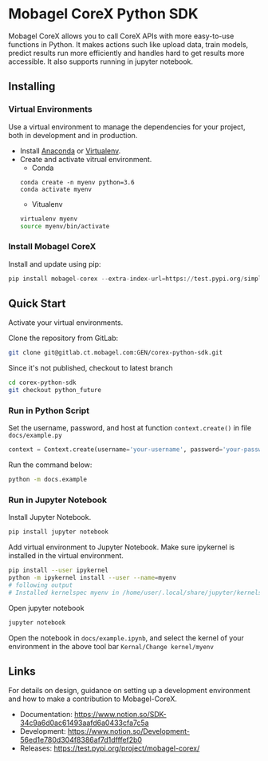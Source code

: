 # Mobagel CoreX Python SDK
Mobagel CoreX allows you to call CoreX APIs with more easy-to-use functions in Python.
It makes actions such like upload data, train models, predict results run more efficiently and handles hard to get results more accessible. It also supports running in jupyter notebook.

## Installing
### Virtual Environments
Use a virtual environment to manage the dependencies for your project, both in development and in production.
* Install [Anaconda](https://www.anaconda.com/distribution/#macos) or [Virtualenv](https://virtualenv.pypa.io/en/latest/installation.html).
* Create and activate vitrual environment.
    * Conda
    ```
    conda create -n myenv python=3.6
    conda activate myenv
    ```
    * Vitualenv
    ```bash
    virtualenv myenv
    source myenv/bin/activate
    ```

### Install Mobagel CoreX
Install and update using pip:
```python
pip install mobagel-corex --extra-index-url=https://test.pypi.org/simple/
```

## Quick Start
Activate your virtual environments.

Clone the repository from GitLab:
```bash
git clone git@gitlab.ct.mobagel.com:GEN/corex-python-sdk.git
```
Since it's not published, checkout to latest branch
```bash
cd corex-python-sdk
git checkout python_future
```
### Run in Python Script

Set the username, password, and host at function `context.create()` in file `docs/example.py` 
```python
context = Context.create(username='your-username', password='your-password', host='mobagel-corex-server')
```
Run the command below:
```bash
python -m docs.example
```
### Run in Jupyter Notebook
Install Jupyter Notebook.
```bash
pip install jupyter notebook
```
Add virtual environment to Jupyter Notebook. Make sure ipykernel is installed in the virtual environment.
```bash
pip install --user ipykernel
python -m ipykernel install --user --name=myenv
# following output
# Installed kernelspec myenv in /home/user/.local/share/jupyter/kernels/myenv
```
Open jupyter notebook
```bash
jupyter notebook
```
Open the notebook in `docs/example.ipynb`, and select the kernel of your environment in the above tool bar `Kernal/Change kernel/myenv`

## Links
For details on design, guidance on setting up a development environment and how to make a contribution to Mobagel-CoreX.
* Documentation: https://www.notion.so/SDK-34c9a6d0ac61493aafd6a0433cfa7c5a
* Development: https://www.notion.so/Development-56ed1e780d304f8386af7d1dfffef2b0
* Releases: https://test.pypi.org/project/mobagel-corex/